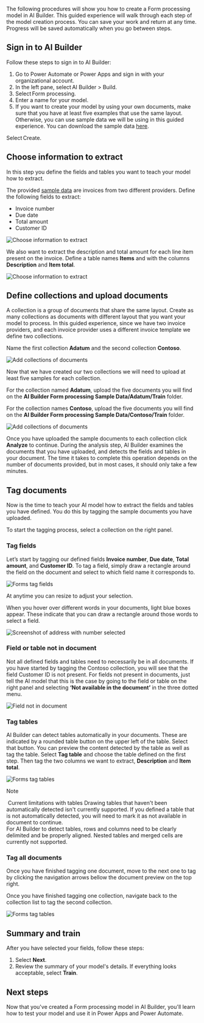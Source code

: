 The following procedures will show you how to create a Form processing model in AI Builder. This guided experience will walk through each step of the model creation process. You can save your work and return at any time. Progress will be saved automatically when you go between steps. 

## Sign in to AI Builder

Follow these steps to sign in to AI Builder:

1. Go to Power Automate or Power Apps and sign in with your organizational account. 
1. In the left pane, select AI Builder > Build. 
1. Select Form processing. 
1. Enter a name for your model. 
1. If you want to create your model by using your own documents, make sure that you have at least five examples that use the same layout. Otherwise, you can use sample data we will be using in this guided experience. You can download the sample data [here](https://go.microsoft.com/fwlink/?linkid=2128080).  

Select Create. 

## Choose information to extract 

In this step you define the fields and tables you want to teach your model how to extract. 
 
The provided [sample data](https://go.microsoft.com/fwlink/?linkid=2128080) are invoices from two different providers. Define the following fields to extract: 

 - Invoice number 
 - Due date 
 - Total amount 
 - Customer ID 

![Choose information to extract](../media/forms-choose-information.gif)

We also want to extract the description and total amount for each line item present on the invoice. Define a table names **Items** and with the columns **Description** and **Item total**. 

![Choose information to extract](../media/forms-choose-information2.gif)

## Define collections and upload documents 

A collection is a group of documents that share the same layout. Create as many collections as documents with different layout that you want your model to process. In this guided experience, since we have two invoice providers, and each invoice provider uses a different invoice template we define two collections. 
 
Name the first collection **Adatum** and the second collection **Contoso**.  

![Add collections of documents](../media/form-processing-add-collections.gif)
 
Now that we have created our two collections we will need to upload at least five samples for each collection. 
 
For the collection named **Adatum**, upload the five documents you will find on the **AI Builder Form processing Sample Data/Adatum/Train** folder. 

For the collection names **Contoso**, upload the five documents you will find on the **AI Builder Form processing Sample Data/Contoso/Train** folder.  
 
![Add collections of documents](../media/form-processing-add-collections2.gif)
 
Once you have uploaded the sample documents to each collection click **Analyze** to continue. During the analysis step, AI Builder examines the documents that you have uploaded, and detects the fields and tables in your document. The time it takes to complete this operation depends on the number of documents provided, but in most cases, it should only take a few minutes.

## Tag documents

Now is the time to teach your AI model how to extract the fields and tables you have defined. You do this by tagging the sample documents you have uploaded.  

To start the tagging process, select a collection on the right panel. 


### Tag fields

Let’s start by tagging our defined fields **Invoice number**, **Due date**, **Total amount**, and **Customer ID**. To tag a field, simply draw a rectangle around the field on the document and select to which field name it corresponds to.

![Forms tag fields](../media/forms-tag-fields.gif)

At anytime you can resize to adjust your selection.

When you hover over different words in your documents, light blue boxes appear. These indicate that you can draw a rectangle around those words to select a field.

![Screenshot of address with number selected](../media/forms-address.png)

### Field or table not in document

Not all defined fields and tables need to necessarily be in all documents. If you have started by tagging the Contoso collection, you will see that the field Customer ID is not present. For fields not present in documents, just tell the AI model that this is the case by going to the field or table on the right panel and selecting **‘Not available in the document’** in the three dotted menu.  

![Field not in document](../media/forms-not-available-in-document.gif)

### Tag tables

AI Builder can detect tables automatically in your documents. These are indicated by a rounded table button on the upper left of the table. Select that button. You can preview the content detected by the table as well as tag the table. Select **Tag table** and choose the table defined on the first step. Then tag the two columns we want to extract, **Description** and **Item total**.  

![Forms tag tables](../media/forms-tag-tables.gif)

> [!NOTE]
> Current limitations with tables 
> Drawing tables that haven't been automatically detected isn't currently supported. If you defined a table that is not automatically detected, you will need to mark it as not available in document to continue.  
> For AI Builder to detect tables, rows and columns need to be clearly delimited and be properly aligned. Nested tables and merged cells are currently not supported. 

### Tag all documents 

Once you have finished tagging one document, move to the next one to tag by clicking the navigation arrows bellow the document preview on the top right. 

Once you have finished tagging one collection, navigate back to the collection list to tag the second collection.  

![Forms tag tables](../media/forms-tag-tables2.gif)

## Summary and train

After you have selected your fields, follow these steps:

1.  Select **Next**.
2.  Review the summary of your model's details. If everything looks acceptable, select **Train**.

## Next steps

Now that you've created a Form processing model in AI Builder, you'll learn how to test your model and use it in Power Apps and Power Automate. 
